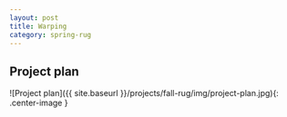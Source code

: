```yaml
---
layout: post
title: Warping
category: spring-rug
---
```

## Project plan
![Project plan]({{ site.baseurl }}/projects/fall-rug/img/project-plan.jpg){: .center-image }

